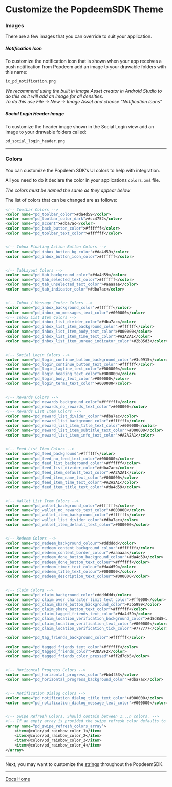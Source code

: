 # Customize the PopdeemSDK Theme

### Images
There are a few images that you can override to suit your application.

##### Notification Icon
To customize the notification icon that is shown when your app receives a push notification from Popdeem add an image to your drawable folders with this name:
```
ic_pd_notification.png
```
_We recommend using the built in Image Asset creator in Android Studio to do this as it will add an image for all densities._   
_To do this use File -> New -> Image Asset and choose "Notification Icons"_

##### Social Login Header Image
To customize the header image shown in the Social Login view add an image to your drawable folders called:
```
pd_social_login_header.png
```

---

### Colors

You can customize the Popdeem SDK's UI colors to help with integration.

All you need to do it declare the color in your applications `colors.xml` file.

_The colors must be named the same as they appear below_

The list of colors that can be changed are as follows:

```xml
<!-- Toolbar Colors -->
<color name="pd_toolbar_color">#da4d59</color>
<color name="pd_toolbar_color_dark">#cc4752</color>
<color name="pd_accent">#dba7ac</color>
<color name="pd_back_button_color">#ffffff</color>
<color name="pd_toolbar_text_color">#ffffff</color>


<!-- Inbox Floating Action Button Colors -->
<color name="pd_inbox_button_bg_color">#da4d59</color>
<color name="pd_inbox_button_icon_color">#ffffff</color>


<!-- TabLayout Colors -->
<color name="pd_tab_background_color">#da4d59</color>
<color name="pd_tab_selected_text_color">#ffffff</color>
<color name="pd_tab_unselected_text_color">#aaaaaa</color>
<color name="pd_tab_indicator_color">#dba7ac</color>


<!-- Inbox / Message Center Colors -->
<color name="pd_inbox_background_color">#ffffff</color>
<color name="pd_inbox_no_messages_text_color">#000000</color>
<!-- Inbox List Item Colors -->
<color name="pd_inbox_list_divider_color">#dba7ac</color>
<color name="pd_inbox_list_item_background_color">#ffffff</color>
<color name="pd_inbox_list_item_body_text_color">#000000</color>
<color name="pd_inbox_list_item_time_text_color">#A2A2A1</color>
<color name="pd_inbox_list_item_unread_indicator_color">#2b85d3</color>


<!-- Social Login Colors -->
<color name="pd_login_continue_button_background_color">#3c9915</color>
<color name="pd_login_continue_button_text_color">#ffffff</color>
<color name="pd_login_tagline_text_color">#000000</color>
<color name="pd_login_heading_text_color">#000000</color>
<color name="pd_login_body_text_color">#000000</color>
<color name="pd_login_terms_text_color">#000000</color>


<!-- Rewards Colors -->
<color name="pd_rewards_background_color">#ffffff</color>
<color name="pd_rewards_no_rewards_text_color">#000000</color>
<!-- Rewards List Item Colors -->
<color name="pd_reward_list_divider_color">#dba7ac</color>
<color name="pd_reward_list_background_color">#ffffff</color>
<color name="pd_reward_list_item_title_text_color">#000000</color>
<color name="pd_reward_list_item_subtitle_text_color">#000000</color>
<color name="pd_reward_list_item_info_text_color">#A2A2A1</color>


<!-- Feed List Item Colors -->
<color name="pd_feed_background">#ffffff</color>
<color name="pd_feed_no_feed_text_color">#000000</color>
<color name="pd_feed_list_background_color">#ffffff</color>
<color name="pd_feed_list_divider_color">#dba7ac</color>
<color name="pd_feed_item_default_text_color">#A2A2A1</color>
<color name="pd_feed_item_name_text_color">#000000</color>
<color name="pd_feed_item_time_text_color">#A2A2A1</color>
<color name="pd_feed_item_title_text_color">#da4d59</color>


<!-- Wallet List Item Colors -->
<color name="pd_wallet_background_color">#ffffff</color>
<color name="pd_wallet_no_rewards_text_color">#000000</color>
<color name="pd_wallet_item_background_color">#ffffff</color>
<color name="pd_wallet_list_divider_color">#dba7ac</color>
<color name="pd_wallet_item_default_text_color">#000000</color>


<!-- Redeem Colors -->
<color name="pd_redeem_background_colour">#dddddd</color>
<color name="pd_redeem_content_background_colour">#ffffff</color>
<color name="pd_redeem_content_border_colour">#aaaaaa</color>
<color name="pd_redeem_done_button_background_colour">#da4d59</color>
<color name="pd_redeem_done_button_text_colour">#ffffff</color>
<color name="pd_redeem_timer_text_colour">#da4d59</color>
<color name="pd_redeem_title_text_colour">#000000</color>
<color name="pd_redeem_description_text_colour">#000000</color>


<!-- Claim Colors -->
<color name="pd_claim_background_color">#dddddd</color>
<color name="pd_claim_over_character_limit_text_color">#ff0000</color>
<color name="pd_claim_share_button_background_color">#3b5999</color>
<color name="pd_claim_share_button_text_color">#ffffff</color>
<color name="pd_claim_tagged_friends_text_color">#da4d59</color>
<color name="pd_claim_location_verification_background_color">#d8d8d8</color>
<color name="pd_claim_location_verification_text_color">#000000</color>
<color name="pd_claim_location_verification_tick_color">#777777</color>

<color name="pd_tag_friends_background_color">#ffffff</color>

<color name="pd_tagged_friends_text_color">#ffffff</color>
<color name="pd_tagged_friends_color">#3DA8F2</color>
<color name="pd_tagged_friends_color_pressed">#ff2d7db5</color>


<!-- Horizontal Progress Colors -->
<color name="pd_horizontal_progress_color">#bb4f53</color>
<color name="pd_horizontal_progress_background_color">#dba7ac</color>


<!-- Notification Dialog Colors -->
<color name="pd_notification_dialog_title_text_color">#000000</color>
<color name="pd_notification_dialog_message_text_color">#000000</color>


<!-- Swipe Refresh Colors. Should contain between 1...n colors. -->
<!-- If an empty array is provided the swipe refresh color defaults to pd_toolbar_color -->
<array name="pd_swipe_refresh_colors_array">
    <item>@color/pd_rainbow_color_1</item>
    <item>@color/pd_rainbow_color_2</item>
    <item>@color/pd_rainbow_color_3</item>
    <item>@color/pd_rainbow_color_4</item>
</array>
```

---

Next, you may want to customize the [strings](strings.md "strings") throughout the PopdeemSDK.  

---
[Docs Home](./ "Docs Home")

